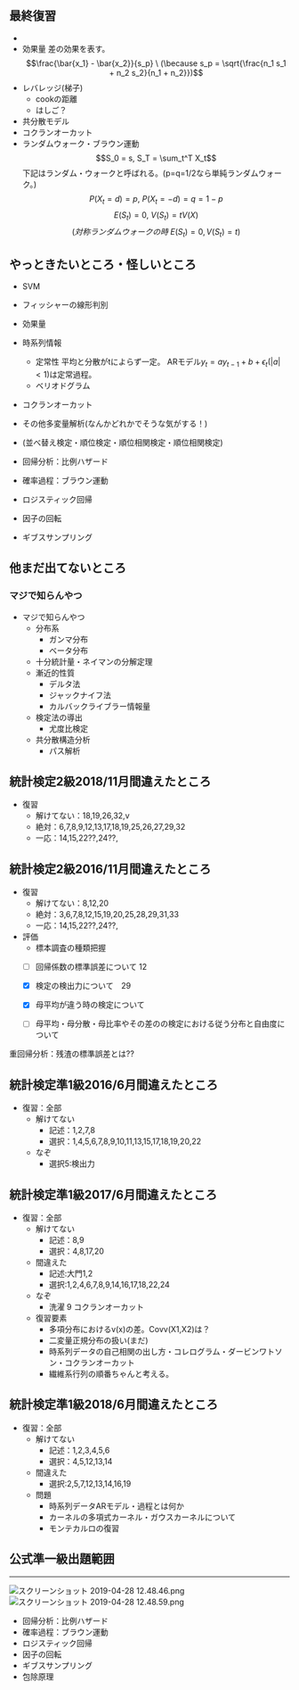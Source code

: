 ## 最終復習
- 
- 効果量
  差の効果を表す。
  $$\frac{\bar{x_1} - \bar{x_2}}{s_p}  \ (\because s_p = \sqrt{\frac{n_1 s_1 + n_2 s_2}{n_1 + n_2}})$$
- レバレッジ(梯子)
  - cookの距離
  - はしご？
- 共分散モデル
- コクランオーカット
- ランダムウォーク・ブラウン運動
  $$S_0 = s, S_T = \sum_t^T X_t$$
  下記はランダム・ウォークと呼ばれる。(p=q=1/2なら単純ランダムウォーク。)
  $$P(X_t = d) = p, \ P(X_t = -d) = q = 1-p$$
  $$E(S_t) = 0, \ V(S_t) = tV(X) $$
  $$(対称ランダムウォークの時 \ E(S_t) = 0, V(S_t) = t)$$



## やっときたいところ・怪しいところ
- SVM
- フィッシャーの線形判別
- 効果量
- 時系列情報
  - 定常性
    平均と分散がtによらず一定。
    ARモデル$y_t = ay_{t-1} + b + \epsilon_t (|a| < 1)$は定常過程。
  - ベリオドグラム
- コクランオーカット
- その他多変量解析(なんかどれかでそうな気がする！)
- (並べ替え検定・順位検定・順位相関検定・順位相関検定)

- 回帰分析：比例ハザード
- 確率過程：ブラウン運動
- ロジスティック回帰
- 因子の回転
- ギブスサンプリング


## 他まだ出てないところ

### マジで知らんやつ
- マジで知らんやつ
  - 分布系
    - ガンマ分布
    - ベータ分布
  - 十分統計量・ネイマンの分解定理
  - 漸近的性質
    - デルタ法
    - ジャックナイフ法
    - カルバックライブラー情報量
  - 検定法の導出
    - 尤度比検定
  - 共分散構造分析
    - パス解析


## 統計検定2級2018/11月間違えたところ
- 復習
  - 解けてない：18,19,26,32,v
  - 絶対：6,7,8,9,12,13,17,18,19,25,26,27,29,32
  - 一応：14,15,22??,24??,

## 統計検定2級2016/11月間違えたところ
- 復習
  - 解けてない：8,12,20
  - 絶対：3,6,7,8,12,15,19,20,25,28,29,31,33
  - 一応：14,15,22??,24??,
- 評価
  - 標本調査の種類把握
  - [ ] 回帰係数の標準誤差について 12
  - [x] 検定の検出力について　29
  - [x] 母平均が違う時の検定について
  - [ ] 母平均・母分散・母比率やその差のの検定における従う分布と自由度について


重回帰分析：残渣の標準誤差とは??

## 統計検定準1級2016/6月間違えたところ
- 復習：全部
  - 解けてない
    - 記述：1,2,7,8
    - 選択：1,4,5,6,7,8,9,10,11,13,15,17,18,19,20,22
  - なぞ
    - 選択5:検出力

## 統計検定準1級2017/6月間違えたところ
- 復習：全部
  - 解けてない
    - 記述：8,9
    - 選択：4,8,17,20
  - 間違えた
    - 記述:大門1,2
    - 選択:1,2,4,6,7,8,9,14,16,17,18,22,24
  - なぞ
    - 洗濯 9 コクランオーカット
  - 復習要素
    - 多項分布におけるv(x)の差。Covv(X1,X2)は？
    - 二変量正規分布の扱い(まだ)
    - 時系列データの自己相関の出し方・コレログラム・ダービンワトソン・コクランオーカット
    - 繊維系行列の順番ちゃんと考える。

## 統計検定準1級2018/6月間違えたところ
- 復習：全部
  - 解けてない
    - 記述：1,2,3,4,5,6
    - 選択：4,5,12,13,14
  - 間違えた
    - 選択:2,5,7,12,13,14,16,19
  - 問題
    - 時系列データARモデル・過程とは何か
    - カーネルの多項式カーネル・ガウスカーネルについて
    - モンテカルロの復習




## 公式準一級出題範囲
---
![スクリーンショット 2019-04-28 12.48.46.png](resources/78FDCB9DAAF43F809E61829CBC066151.png)
![スクリーンショット 2019-04-28 12.48.59.png](resources/B9DA6F42ECD686A72B97A77B96F52F58.png)


- 回帰分析：比例ハザード
- 確率過程：ブラウン運動
- ロジスティック回帰
- 因子の回転
- ギブスサンプリング
- 包除原理
